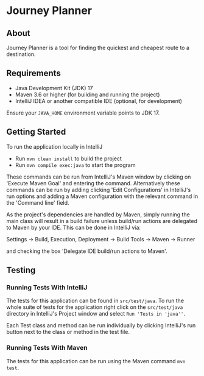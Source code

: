 # Journey Planner

## About
Journey Planner is a tool for finding the quickest and cheapest route to a destination.

## Requirements

- Java Development Kit (JDK) 17
- Maven 3.6 or higher (for building and running the project)
- IntelliJ IDEA or another compatible IDE (optional, for development)

Ensure your `JAVA_HOME` environment variable points to JDK 17.

## Getting Started
To run the application locally in IntelliJ

* Run `mvn clean install` to build the project
* Run `mvn compile exec:java` to start the program

These commands can be run from IntelliJ's Maven window by clicking on 'Execute Maven Goal' and entering the command. Alternatively these commands can be run by adding clicking 'Edit Configurations' in IntelliJ's run options and adding a Maven configuration with the relevant command in the 'Command line' field.

As the project's dependencies are handled by Maven, simply running the main class will result in a build failure unless build/run actions are delegated to Maven by your IDE. This can be done in IntelliJ via:

Settings -> Build, Execution, Deployment -> Build Tools -> Maven -> Runner

and checking the box 'Delegate IDE build/run actions to Maven'.

## Testing

### Running Tests With IntelliJ

The tests for this application can be found in `src/test/java`. To run the whole suite of tests for the application right click on the `src/test/java` directory in IntelliJ's Project window and select `Run 'Tests in 'java''`.

Each Test class and method can be run individually by clicking IntelliJ's run button next to the class or method in the test file.

### Running Tests With Maven

The tests for this application can be run using the Maven command `mvn test`.